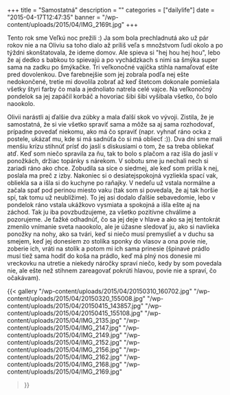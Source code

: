 +++
title = "Samostatná"
description = ""
categories = ["dailylife"]
date = "2015-04-17T12:47:35"
banner = "/wp-content/uploads/2015/04/IMG_2169t.jpg"
+++

Tento rok sme Veľkú noc prežili :) Ja som bola prechladnutá ako už pár rokov nie a na Oliviu sa toho
dialo až príliš veľa s množstvom ľudí okolo a po týždni skonštatovala, že ideme domov. Ale  spieva si "hej hou hej hou", lebo že aj dedko s babkou to spievajú a po vychádzkach s nimi sa šmýka
super sama na zadku po šmýkačke. Tri veľkonočné vajíčka stihla namaľovať ešte pred dovolenkou. Dve
farebnejšie som jej zobrala podľa nej ešte nedokončené, tretie mi dovolila zobrať až keď štetcom
dokonale pomiešala všetky štyri farby čo mala a jednoliato natrela celé vajce. Na veľkonočný
pondelok sa jej zapáčil korbáč a hovoriac šibi šibi vyšibala všetko, čo bolo naookolo.

Olivii narástli aj ďalšie dva zúbky a mala ďalší skok vo vývoji. Zistila, že je samostatná, že si
vie všetko spraviť sama a môže sa aj sama rozhodovať, prípadne povedať niekomu, ako má čo spraviť
(napr. vyhnať ráno ocka z postele, ukázať mu, kde si má sadnúťa čo si má obliecť :)). Dva dni sme
mali menšiu krízu stihnúť prísť do jaslí s diskusiami o tom, že sa treba obliekať atď. Keď som
niečo spravila za ňu, tak to bolo s plačom a raz išla do jaslí v ponožkách, držiac topánky s
nárekom. V sobotu sme ju nechali nech si zariadi ráno ako chce. Zobudila sa síce o siedmej, ale keď
som prišla k nej, poslala ma preč z izby. Nakoniec si o desiatejspokojná vyzliekla spací vak,
obliekla sa a išla si do kuchyne po raňajky. V nedeľu už vstala normálne a začala spať pod perinou
miesto vaku (tak som si povedala, že aj tak horšie spí, tak tomu už neublížime). To jej asi dodalo
ďalšie sebavedomie, lebo v pondelok ráno vstala ukážkovo vysmiata a spokojná a išla ešte aj na
záchod. Tak ju iba povzbudzujeme, za všetko pozitívne chválime a pozorujeme. Je ťažké odhadnúť, čo
sa jej deje v hlave a ako sa jej tentokrát zmenilo vnímanie sveta naookolo, ale je úžasne sledovať
ju, ako si navlieka ponožky na nohy, ako sa tvári, keď si niečo musí premyslieť a v duchu sa
smejem, keď jej donesiem zo stolíka sponky do vlasov a ona povie nie, zoberie ich, vráti na stolík
a potom mi ich sama prinesie (špinavé prádlo musí tiež sama hodiť do koša na prádlo, keď má plný
nos donesie mi vreckovku na utretie a niekedy náročky spraví niečo, kedy by som povedala nie, ale
ešte než stihnem zareagovať pokrúti hlavou, povie nie a spraví, čo očakávam).

{{< gallery
    "/wp-content/uploads/2015/04/20150310_160702.jpg"
    "/wp-content/uploads/2015/04/20150320_155008.jpg"
    "/wp-content/uploads/2015/04/20150415_143857.jpg"
    "/wp-content/uploads/2015/04/20150415_155108.jpg"
    "/wp-content/uploads/2015/04/IMG_2135.jpg"
    "/wp-content/uploads/2015/04/IMG_2147.jpg"
    "/wp-content/uploads/2015/04/IMG_2149.jpg"
    "/wp-content/uploads/2015/04/IMG_2152.jpg"
    "/wp-content/uploads/2015/04/IMG_2156.jpg"
    "/wp-content/uploads/2015/04/IMG_2162.jpg"
    "/wp-content/uploads/2015/04/IMG_2168.jpg"
    "/wp-content/uploads/2015/04/IMG_2169.jpg"
>}}
